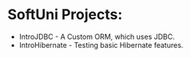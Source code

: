 # SoftUni Projects:

 - IntroJDBC - A Custom ORM, which uses JDBC.
 - IntroHibernate - Testing basic Hibernate features.

